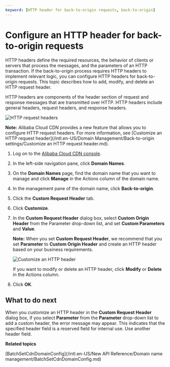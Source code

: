 ```yaml
---
keyword: [HTTP header for back-to-origin requests, back-to-origin]
---
```


# Configure an HTTP header for back-to-origin requests

HTTP headers define the required resources, the behavior of clients or servers that process the messages, and the parameters of an HTTP transaction. If the back-to-origin process requires HTTP headers to implement relevant logic, you can configure HTTP headers for back-to-origin requests. This topic describes how to add, modify, and delete an HTTP request header.

HTTP headers are components of the header section of request and response messages that are transmitted over HTTP. HTTP headers include general headers, request headers, and response headers.

![HTTP request headers](https://static-aliyun-doc.oss-accelerate.aliyuncs.com/assets/img/en-US/3574297061/p87913.png)

**Note:** Alibaba Cloud CDN provides a new feature that allows you to configure HTTP request headers. For more information, see [Customize an HTTP request header](/intl.en-US/Domain Management/Back-to-origin settings/Customize an HTTP request header.md).

1.  Log on to the [Alibaba Cloud CDN console](https://cdn.console.aliyun.com).

2.  In the left-side navigation pane, click **Domain Names**.

3.  On the **Domain Names** page, find the domain name that you want to manage and click **Manage** in the Actions column of the domain name.

4.  In the management pane of the domain name, click **Back-to-origin**.

5.  Click the **Custom Request Header** tab.

6.  Click **Customize**.

7.  In the **Custom Request Header** dialog box, select **Custom Origin Header** from the Parameter drop-down list, and set **Custom Parameters** and **Value**.

    **Note:** When you set **Custom Request Header**, we recommend that you set **Parameter** to **Custom Origin Header** and create an HTTP header based on your business requirements.

    ![Customize an HTTP header](https://static-aliyun-doc.oss-accelerate.aliyuncs.com/assets/img/601148/156726429749739_en-US.png)

    If you want to modify or delete an HTTP header, click **Modify** or **Delete** in the Actions column.

8.  Click **OK**.


## What to do next

When you customize an HTTP header in the **Custom Request Header** dialog box, if you select **Parameter** from the **Parameter** drop-down list to add a custom header, the error message may appear. This indicates that the specified header field is a reserved field for internal use. Use another header field.

**Related topics**  


[BatchSetCdnDomainConfig](/intl.en-US/New API Reference/Domain name management/BatchSetCdnDomainConfig.md)

